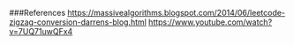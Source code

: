 ###References
https://massivealgorithms.blogspot.com/2014/06/leetcode-zigzag-conversion-darrens-blog.html
https://www.youtube.com/watch?v=7UQ71uwQFx4